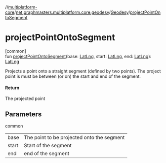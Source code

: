 //[multiplatform-core](../../../index.md)/[net.graphmasters.multiplatform.core.geodesy](../index.md)/[Geodesy](index.md)/[projectPointOntoSegment](project-point-onto-segment.md)

# projectPointOntoSegment

[common]\
fun [projectPointOntoSegment](project-point-onto-segment.md)(base: [LatLng](../../net.graphmasters.multiplatform.core.model/-lat-lng/index.md), start: [LatLng](../../net.graphmasters.multiplatform.core.model/-lat-lng/index.md), end: [LatLng](../../net.graphmasters.multiplatform.core.model/-lat-lng/index.md)): [LatLng](../../net.graphmasters.multiplatform.core.model/-lat-lng/index.md)

Projects a point onto a straight segment (defined by two points). The project point is must be between (or on) the start and end of the segment.

#### Return

The projected point

## Parameters

common

| | |
|---|---|
| base | The point to be projected onto the segment |
| start | Start of the segment |
| end | end of the segment |
